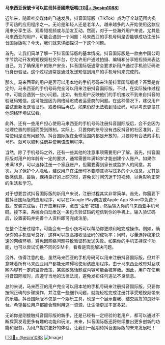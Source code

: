 **马来西亚保號卡可以註冊抖音國際版嗎[[TG💪+ @esim1088](https://t.me/s/esim1088)]**

近年来，随着社交媒体的飞速发展，抖音国际版（TikTok）成为了全球范围内炙手可热的应用程序之一。无论是年轻人还是老年人，越来越多的人开始使用这款应用来分享生活、观看短视频或与朋友互动。然而，对于一些海外用户来说，尤其是马来西亚的用户，可能会遇到一个问题：马来西亚的手机号码是否能够成功注册抖音国际版呢？今天，我们就来详细探讨一下这个问题。

首先，让我们简单了解一下抖音国际版的基本情况。抖音国际版是一款由中国公司字节跳动开发的短视频社交平台，它允许用户通过拍摄、编辑和分享短视频来表达自己。为了确保用户的账户安全，抖音国际版通常会要求新用户通过手机验证码进行身份验证。这个过程通常是通过发送短信到用户的手机号码来完成的。

那么，马来西亚的用户是否可以用本地的手机号码来注册抖音国际版呢？答案是肯定的。马来西亚的手机号码完全可以用来注册抖音国际版。不过，在实际操作过程中，可能会遇到一些小问题。比如，有些用户反映他们的手机接收不到来自抖音的验证码短信。这可能是因为网络延迟或者运营商的问题。在这种情况下，建议用户尝试重新发送验证码，或者稍后再试。如果仍然无法收到验证码，可以考虑更换其他网络环境试试看。

此外，还有一些用户担心使用马来西亚的手机号码注册抖音国际版后，会不会因为地理位置的原因而受到限制。实际上，只要你的账号没有违反抖音的社区准则，正常使用是没有问题的。抖音国际版在全球范围内都是开放的，只要你有合法的手机号码，就可以顺利注册并使用该应用程序。

当然，除了手机号码之外，还有一些其他的注意事项需要用户了解。首先，抖音国际版对用户的年龄有一定的要求，通常需要年满18岁才能创建个人账户。如果你未满18岁，可以选择注册一个家庭账户，但需要得到家长或监护人的同意。其次，为了保护个人隐私，建议用户在注册时不要随意填写过多的个人信息，尤其是敏感信息。最后，保持良好的上网习惯，避免长时间沉迷于短视频，以免影响正常的生活和学习。

对于想要尝试抖音国际版的新用户来说，注册过程其实非常简单。首先，你需要下载抖音国际版的应用程序，可以在Google Play商店或Apple App Store中免费下载。安装完成后，打开应用程序，点击“注册”按钮，然后输入你的马来西亚手机号码。接下来，系统会自动发送一条包含验证码的短信到你的手机上。输入验证码后，设置密码并完善个人资料即可完成注册。

在整个注册过程中，可能会有一些小技巧可以帮助你更顺利地完成操作。例如，确保你的手机信号良好，这样可以提高接收验证码的成功率；同时，尽量选择稳定快速的网络环境，避免因网络问题导致验证码发送失败。如果你的手机支持双卡功能，也可以尝试切换不同的SIM卡，看看是否能解决问题。

另外，值得注意的是，虽然马来西亚的手机号码可以用来注册抖音国际版，但并不意味着所有马来西亚用户都能无障碍地使用该应用程序。由于马来西亚政府对互联网内容有一定的监管政策，某些敏感话题或内容可能会被屏蔽。因此，用户在使用抖音国际版时，应遵守当地的法律法规，避免发布任何违法不良信息。

总的来说，马来西亚的用户完全可以用本地的手机号码来注册抖音国际版。只要你按照正确的步骤操作，并注意一些细节问题，就能轻松完成注册并享受短视频带来的乐趣。抖音国际版不仅是一个娱乐工具，也是一个展示自我、结交朋友的良好平台。希望每位用户都能合理利用这一资源，让生活更加丰富多彩。

无论你是刚接触抖音国际版的新手，还是已经有一定经验的老用户，都可以通过不断探索发现更多有趣的功能和玩法。未来，抖音国际版还将继续推出更多创新的功能和服务，为用户提供更好的体验。让我们一起期待抖音国际版的未来发展吧！

[[TG💪+ @esim1088](https://t.me/s/esim1088) ![Image](https://i.postimg.cc/4NQfJmqS/Snipaste-2025-05-13-00-14-12.png)]